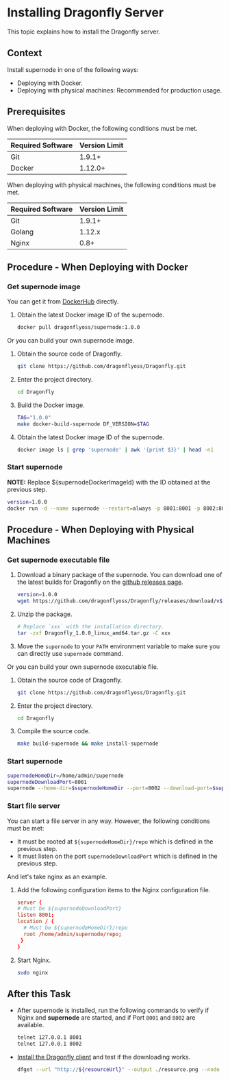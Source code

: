# Installing Dragonfly Server

This topic explains how to install the Dragonfly server.

## Context

Install supernode in one of the following ways:

- Deploying with Docker.
- Deploying with physical machines: Recommended for production usage.

## Prerequisites

When deploying with Docker, the following conditions must be met.

Required Software | Version Limit
---|---
Git|1.9.1+
Docker|1.12.0+

When deploying with physical machines, the following conditions must be met.

Required Software | Version Limit
---|---
Git|1.9.1+
Golang|1.12.x
Nginx|0.8+

## Procedure - When Deploying with Docker

### Get supernode image

You can get it from [DockerHub](https://hub.docker.com/) directly.

1. Obtain the latest Docker image ID of the supernode.

    ```sh
    docker pull dragonflyoss/supernode:1.0.0
    ```

Or you can build your own supernode image.

1. Obtain the source code of Dragonfly.

    ```sh
    git clone https://github.com/dragonflyoss/Dragonfly.git
    ```

2. Enter the project directory.

    ```sh
    cd Dragonfly
    ```

3. Build the Docker image.

    ```sh
    TAG="1.0.0"
    make docker-build-supernode DF_VERSION=$TAG
    ```

4. Obtain the latest Docker image ID of the supernode.

    ```sh
    docker image ls | grep 'supernode' | awk '{print $3}' | head -n1
    ```

### Start supernode

**NOTE:** Replace ${supernodeDockerImageId} with the ID obtained at the previous step.

```sh
version=1.0.0
docker run -d --name supernode --restart=always -p 8001:8001 -p 8002:8002 -v /home/admin/supernode:/home/admin/supernode dragonflyoss/supernode:$version --download-port=8001
```

## Procedure - When Deploying with Physical Machines

### Get supernode executable file

1. Download a binary package of the supernode. You can download one of the latest builds for Dragonfly on the [github releases page](https://github.com/dragonflyoss/Dragonfly/releases).

    ```sh
    version=1.0.0
    wget https://github.com/dragonflyoss/Dragonfly/releases/download/v$version/Dragonfly_$version_linux_amd64.tar.gz
    ```

2. Unzip the package.

    ```bash
    # Replace `xxx` with the installation directory.
    tar -zxf Dragonfly_1.0.0_linux_amd64.tar.gz -C xxx
    ```

3. Move the `supernode` to your `PATH` environment variable to make sure you can directly use `supernode` command.

Or you can build your own supernode executable file.

1. Obtain the source code of Dragonfly.

    ```sh
    git clone https://github.com/dragonflyoss/Dragonfly.git
    ```

2. Enter the project directory.

    ```sh
    cd Dragonfly
    ```

3. Compile the source code.

    ```sh
    make build-supernode && make install-supernode
    ```

### Start supernode

```sh
supernodeHomeDir=/home/admin/supernode
supernodeDownloadPort=8001
supernode --home-dir=$supernodeHomeDir --port=8002 --download-port=$supernodeDownloadPort
```

### Start file server

You can start a file server in any way. However, the following conditions must be met:

- It must be rooted at `${supernodeHomeDir}/repo` which is defined in the previous step.
- It must listen on the port `supernodeDownloadPort` which is defined in the previous step.

And let's take nginx as an example.

1. Add the following configuration items to the Nginx configuration file.

   ```conf
   server {
   # Must be ${supernodeDownloadPort}
   listen 8001;
   location / {
     # Must be ${supernodeHomeDir}/repo
     root /home/admin/supernode/repo;
    }
   }
   ```

2. Start Nginx.

   ```sh
   sudo nginx
   ```

## After this Task

- After supernode is installed, run the following commands to verify if Nginx and **supernode** are started, and if Port `8001` and `8002` are available.

    ```sh
    telnet 127.0.0.1 8001
    telnet 127.0.0.1 8002
    ```

- [Install the Dragonfly client](./install_client.md) and test if the downloading works.

    ```sh
    dfget --url "http://${resourceUrl}" --output ./resource.png --node "127.0.0.1:8002=1"
    ```
